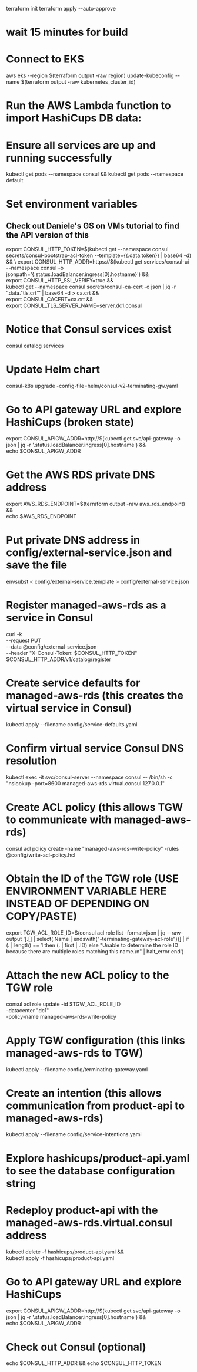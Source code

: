 terraform init
terraform apply --auto-approve
# wait 15 minutes for build

# Connect to EKS
aws eks --region $(terraform output -raw region) update-kubeconfig --name $(terraform output -raw kubernetes_cluster_id)

# Run the AWS Lambda function to import HashiCups DB data: 

# Ensure all services are up and running successfully
kubectl get pods --namespace consul && kubectl get pods --namespace default

# Set environment variables
## Check out Daniele's GS on VMs tutorial to find the API version of this
export CONSUL_HTTP_TOKEN=$(kubectl get --namespace consul secrets/consul-bootstrap-acl-token --template={{.data.token}} | base64 -d) && \
export CONSUL_HTTP_ADDR=https://$(kubectl get services/consul-ui --namespace consul -o jsonpath='{.status.loadBalancer.ingress[0].hostname}') && \
export CONSUL_HTTP_SSL_VERIFY=true && \
kubectl get --namespace consul secrets/consul-ca-cert -o json | jq -r '.data."tls.crt"' | base64 -d > ca.crt && \
export CONSUL_CACERT=ca.crt && \
export CONSUL_TLS_SERVER_NAME=server.dc1.consul

# Notice that Consul services exist
consul catalog services

# Update Helm chart
consul-k8s upgrade -config-file=helm/consul-v2-terminating-gw.yaml

# Go to API gateway URL and explore HashiCups (broken state)
export CONSUL_APIGW_ADDR=http://$(kubectl get svc/api-gateway -o json | jq -r '.status.loadBalancer.ingress[0].hostname') && \
echo $CONSUL_APIGW_ADDR

# Get the AWS RDS private DNS address
export AWS_RDS_ENDPOINT=$(terraform output -raw aws_rds_endpoint) && \
echo $AWS_RDS_ENDPOINT

# Put private DNS address in config/external-service.json and save the file
envsubst < config/external-service.template > config/external-service.json

# Register managed-aws-rds as a service in Consul
curl -k \
    --request PUT \
    --data @config/external-service.json \
    --header "X-Consul-Token: $CONSUL_HTTP_TOKEN" \
    $CONSUL_HTTP_ADDR/v1/catalog/register

# Create service defaults for managed-aws-rds (this creates the virtual service in Consul)
kubectl apply --filename config/service-defaults.yaml

# Confirm virtual service Consul DNS resolution
kubectl exec -it svc/consul-server --namespace consul -- /bin/sh -c "nslookup -port=8600 managed-aws-rds.virtual.consul 127.0.0.1"

# Create ACL policy (this allows TGW to communicate with managed-aws-rds)
consul acl policy create -name "managed-aws-rds-write-policy" -rules @config/write-acl-policy.hcl

# Obtain the ID of the TGW role (USE ENVIRONMENT VARIABLE HERE INSTEAD OF DEPENDING ON COPY/PASTE)
export TGW_ACL_ROLE_ID=$(consul acl role list -format=json | jq --raw-output '[.[] | select(.Name | endswith("-terminating-gateway-acl-role"))] | if (. | length) == 1 then (. | first | .ID) else "Unable to determine the role ID because there are multiple roles matching this name.\n" | halt_error end')

# Attach the new ACL policy to the TGW role
consul acl role update -id $TGW_ACL_ROLE_ID \
                       -datacenter "dc1" \
                       -policy-name managed-aws-rds-write-policy

# Apply TGW configuration (this links managed-aws-rds to TGW)
kubectl apply --filename config/terminating-gateway.yaml

# Create an intention (this allows communication from product-api to managed-aws-rds)
kubectl apply --filename config/service-intentions.yaml

# Explore hashicups/product-api.yaml to see the database configuration string
# Redeploy product-api with the managed-aws-rds.virtual.consul address
kubectl delete -f hashicups/product-api.yaml && \
kubectl apply -f hashicups/product-api.yaml

# Go to API gateway URL and explore HashiCups
export CONSUL_APIGW_ADDR=http://$(kubectl get svc/api-gateway -o json | jq -r '.status.loadBalancer.ingress[0].hostname') && \
echo $CONSUL_APIGW_ADDR

# Check out Consul (optional)
echo $CONSUL_HTTP_ADDR && echo $CONSUL_HTTP_TOKEN
